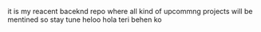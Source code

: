 it is my reacent baceknd repo where all kind of upcommng projects will  be mentined so stay tune
heloo
hola
teri
behen
ko
